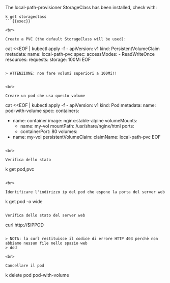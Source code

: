 
The local-path-provisioner StorageClass has been installed, check with:

```
k get storageclass
```{{exec}}

<br>

Create a PVC (the default StorageClass will be used):

```
cat <<EOF | kubectl apply -f -
apiVersion: v1
kind: PersistentVolumeClaim
metadata:
  name: local-path-pvc
spec:
  accessModes:
    - ReadWriteOnce
  resources:
    requests:
      storage: 100Mi
EOF
```{{exec}}

> ATTENZIONE: non fare volumi superiori a 100Mi!!


<br>

Creare un pod che usa questo volume

```
cat <<EOF | kubectl apply -f -
apiVersion: v1
kind: Pod
metadata:
  name: pod-with-volume
spec:
  containers:
  - name: container
    image: nginx:stable-alpine
    volumeMounts:
    - name: my-vol
      mountPath: /usr/share/nginx/html
    ports:
    - containerPort: 80
  volumes:
  - name: my-vol
    persistentVolumeClaim:
      claimName: local-path-pvc
EOF
```{{exec}}

<br>

Verifica dello stato

```
k get pod,pvc
```{{exec}}

<br>

Identificare l'indirizzo ip del pod che espone la porta del server web

```
k get pod -o wide
```{{exec}}

Verifica dello stato del server web

```
curl http://$IPPOD
```

> NOTA: la curl restituisce il codice di errore HTTP 403 perchè non abbiamo nessun file nello spazio web
> ddd

<br>

Cancellare il pod

```
k delete pod pod-with-volume
```
